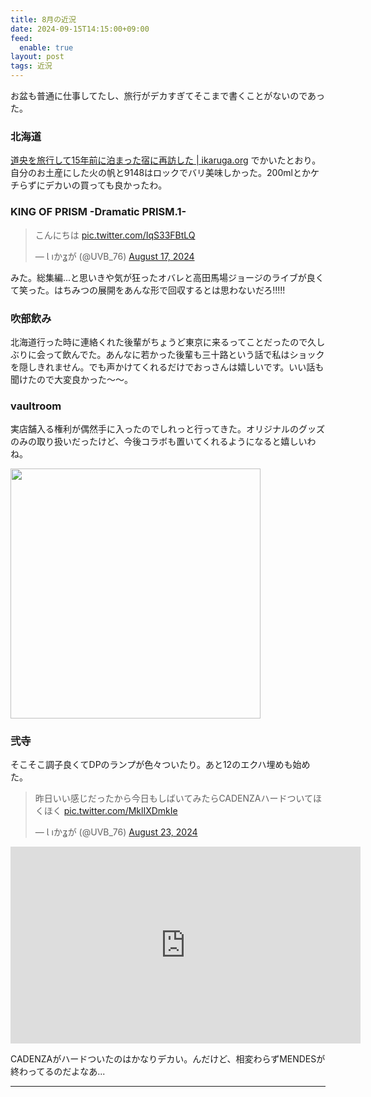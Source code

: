 ```yaml
---
title: 8月の近況
date: 2024-09-15T14:15:00+09:00
feed:
  enable: true
layout: post
tags: 近況
---
```


お盆も普通に仕事してたし、旅行がデカすぎてそこまで書くことがないのであった。

### 北海道

[道央を旅行して15年前に泊まった宿に再訪した | ikaruga.org](https://ikaruga.org/2024/09/05/%E5%8C%97%E6%B5%B7%E9%81%93/) でかいたとおり。自分のお土産にした火の帆と9148はロックでバリ美味しかった。200mlとかケチらずにデカいの買っても良かったわ。

### KING OF PRISM -Dramatic PRISM.1-

<blockquote class="twitter-tweet"><p lang="ja" dir="ltr">こんにちは <a href="https://t.co/IqS33FBtLQ">pic.twitter.com/IqS33FBtLQ</a></p>&mdash; Ɩ ıかʓが (@UVB_76) <a href="https://twitter.com/UVB_76/status/1824648438329512280?ref_src=twsrc%5Etfw">August 17, 2024</a></blockquote> <script async src="https://platform.twitter.com/widgets.js" charset="utf-8"></script>


みた。総集編...と思いきや気が狂ったオバレと高田馬場ジョージのライブが良くて笑った。はちみつの展開をあんな形で回収するとは思わないだろ!!!!!

### 吹部飲み

北海道行った時に連絡くれた後輩がちょうど東京に来るってことだったので久しぶりに会って飲んでた。あんなに若かった後輩も三十路という話で私はショックを隠しきれません。でも声かけてくれるだけでおっさんは嬉しいです。いい話も聞けたので大変良かった〜〜。

### vaultroom

実店舗入る権利が偶然手に入ったのでしれっと行ってきた。オリジナルのグッズのみの取り扱いだったけど、今後コラボも置いてくれるようになると嬉しいわね。

<img width="400px" src="https://photos.app.goo.gl/Lbk9PELVVQPcLUxt9" />

### 弐寺

そこそこ調子良くてDPのランプが色々ついたり。あと12のエクハ埋めも始めた。

<blockquote class="twitter-tweet"><p lang="ja" dir="ltr">昨日いい感じだったから今日もしばいてみたらCADENZAハードついてほくほく <a href="https://t.co/MklIXDmkIe">pic.twitter.com/MklIXDmkIe</a></p>&mdash; Ɩ ıかʓが (@UVB_76) <a href="https://twitter.com/UVB_76/status/1826981539747618876?ref_src=twsrc%5Etfw">August 23, 2024</a></blockquote> <script async src="https://platform.twitter.com/widgets.js" charset="utf-8"></script>

<iframe width="560" height="315" src="https://www.youtube.com/embed/f1jNqa0LeCo?si=8bXMCtEOwsJSFkTS" title="YouTube video player" frameborder="0" allow="accelerometer; autoplay; clipboard-write; encrypted-media; gyroscope; picture-in-picture; web-share" referrerpolicy="strict-origin-when-cross-origin" allowfullscreen></iframe>

CADENZAがハードついたのはかなりデカい。んだけど、相変わらずMENDESが終わってるのだよなあ...

--------
